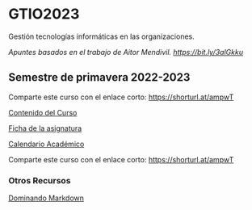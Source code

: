 # GTIO2023

Gestión tecnologías informáticas en las organizaciones.

_Apuntes basados en el trabajo de Aitor Mendivil. <https://bit.ly/3alGkku>_

## Semestre de primavera 2022-2023

Comparte este curso con el enlace corto: <https://shorturl.at/ampwT>

[Contenido del Curso](Agenda.md)

[Ficha de la asignatura](http://www.unavarra.es/ficha-asignaturaDOA?idioma=es&codAsig=72977)

[Calendario Académico](PDF/Calendario_WEB_22_23.pdf)

Comparte este curso con el enlace corto: <https://shorturl.at/ampwT>

### Otros Recursos

[Dominando Markdown](https://guides.github.com/features/mastering-markdown/)
